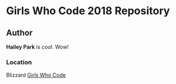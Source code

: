 # Girls Who Code 2018 Repository

## Author
**Hailey Park** is *cool*. Wow!

### Location
Blizzard [Girls Who Code]("https://github.com/haileyswpa")
